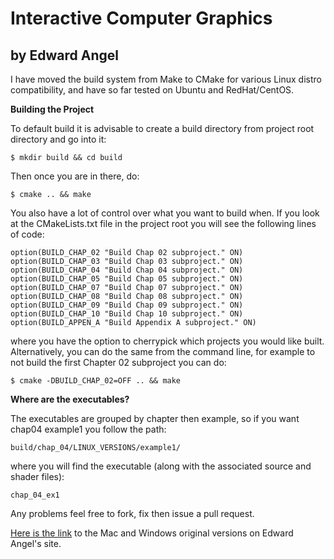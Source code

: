 # Interactive Computer Graphics
## by Edward Angel

I have moved the build system from Make to CMake for various Linux distro compatibility, and have so far tested on Ubuntu and RedHat/CentOS.

**Building the Project**

To default build it is advisable to create a build directory from project root directory and go into it:

```
$ mkdir build && cd build
```
Then once you are in there, do:

```
$ cmake .. && make
```

You also have a lot of control over what you want to build when. If you look at the CMakeLists.txt file in the project root you will see the following lines of code:

```
option(BUILD_CHAP_02 "Build Chap 02 subproject." ON)
option(BUILD_CHAP_03 "Build Chap 03 subproject." ON)
option(BUILD_CHAP_04 "Build Chap 04 subproject." ON)
option(BUILD_CHAP_05 "Build Chap 05 subproject." ON)
option(BUILD_CHAP_07 "Build Chap 07 subproject." ON)
option(BUILD_CHAP_08 "Build Chap 08 subproject." ON)
option(BUILD_CHAP_09 "Build Chap 09 subproject." ON)
option(BUILD_CHAP_10 "Build Chap 10 subproject." ON)
option(BUILD_APPEN_A "Build Appendix A subproject." ON)
```

where you have the option to cherrypick which projects you would like built. Alternatively, you can do the same from the command line, for example to not build the first Chapter 02 subproject you can do:

```
$ cmake -DBUILD_CHAP_02=OFF .. && make
```

**Where are the executables?**

The executables are grouped by chapter then example, so if you want chap04 example1 you follow the path:

```
build/chap_04/LINUX_VERSIONS/example1/
```

where you will find the executable (along with the associated source and shader files):

```
chap_04_ex1
```

Any problems feel free to fork, fix then issue a pull request.

[Here is the link](http://www.cs.unm.edu/~angel/BOOK/INTERACTIVE_COMPUTER_GRAPHICS/SIXTH_EDITION/CODE/) to the Mac and Windows original versions on Edward Angel's site.
